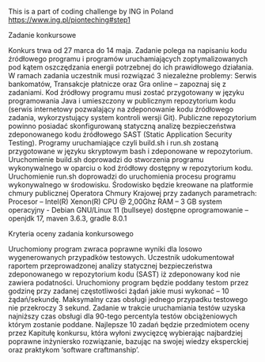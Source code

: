 This is a part of coding challenge by ING in Poland
https://www.ing.pl/pionteching#step1

Zadanie konkursowe

Konkurs trwa od 27 marca do 14 maja.
Zadanie polega na napisaniu kodu źródłowego programu i programów uruchamiających zoptymalizowanych pod kątem oszczędzania energii potrzebnej do ich prawidłowego działania.
W ramach zadania uczestnik musi rozwiązać 3 niezależne problemy: Serwis bankomatów, Transakcje płatnicze oraz Gra online – zapoznaj się z zadaniami.
Kod źródłowy programu musi zostać przygotowany w języku programowania Java i umieszczony w publicznym repozytorium kodu (serwis internetowy pozwalający na zdeponowanie kodu źródłowego zadania, wykorzystujący system kontroli wersji Git). Publiczne repozytorium powinno posiadać skonfigurowaną statyczną analizę bezpieczeństwa zdeponowanego kodu źródłowego SAST (Static Application Security Testing).
Programy uruchamiające czyli build.sh i run.sh zostaną przygotowane w języku skryptowym bash i zdeponowane w repozytorium. Uruchomienie build.sh doprowadzi do stworzenia programu wykonywalnego w oparciu o kod źródłowy dostępny w repozytorium kodu. Uruchomienie run.sh doprowadzi do uruchomienia procesu programu wykonywalnego w środowisku.
Środowisko będzie kreowane na platformie chmury publicznej Operatora Chmury Krajowej przy zadanych parametrach:  
Procesor – Intel(R) Xenon(R) CPU @ 2,00Ghz 
RAM – 3 GB
system operacyjny - Debian GNU/Linux 11 (bullseye)
dostępne oprogramowanie – openjdk 17, maven 3.6.3, gradle 8.0.1

Kryteria oceny zadania konkursowego

Uruchomiony program zwraca poprawne wyniki dla losowo wygenerowanych przypadków testowych.
Uczestnik udokumentował raportem przeprowadzonej analizy statycznej bezpieczeństwa zdeponowanego w repozytorium kodu (SAST) iż zdeponowany kod nie zawiera podatności.
Uruchomiony program będzie poddany testom przez godzinę przy zadanej częstotliwości żądań jakie musi wykonać – 10 żądań/sekundę. Maksymalny czas obsługi jednego przypadku testowego nie przekroczy 3 sekund.
Zadanie w trakcie uruchamiania testów uzyska najniższy czas obsługi dla 90-tego percentyla testów obciążeniowych którym zostanie poddane.
Najlepsze 10 zadań będzie przedmiotem oceny przez Kapitułę konkursu, która wyłoni zwycięzcę wybierając najbardziej poprawne inżyniersko rozwiązanie, bazując na swojej wiedzy eksperckiej oraz praktykom ‘software craftmanship’.
